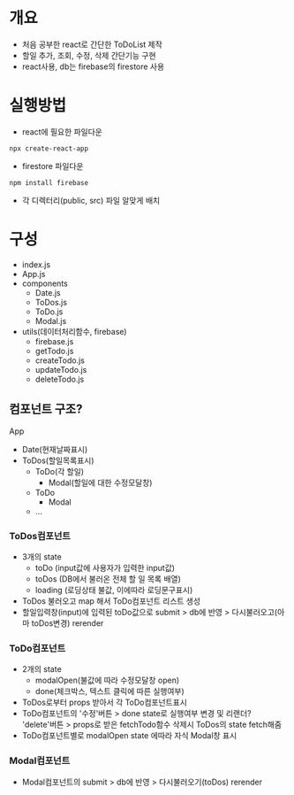 # 개요
- 처음 공부한 react로 간단한 ToDoList 제작
- 할일 추가, 조회, 수정, 삭제 간단기능 구현
- react사용, db는 firebase의 firestore 사용

# 실행방법
- react에 필요한 파일다운
```
npx create-react-app
```

- firestore 파일다운
```
npm install firebase
```
- 각 디렉터리(public, src) 파일 알맞게 배치

# 구성
- index.js
- App.js
- components
  - Date.js
  - ToDos.js
  - ToDo.js
  - Modal.js
- utils(데이터처리함수, firebase)
  - firebase.js
  - getTodo.js
  - createTodo.js
  - updateTodo.js
  - deleteTodo.js

## 컴포넌트 구조?
App 
- Date(현재날짜표시)
- ToDos(할일목록표시)
    - ToDo(각 할일)
        - Modal(할일에 대한 수정모달창)
    - ToDo
        - Modal
    - ...

### ToDos컴포넌트
- 3개의 state
  - toDo (input값에 사용자가 입력한 input값)
  - toDos (DB에서 불러온 전체 할 일 목록 배열)
  - loading (로딩상태 불값, 이에따라 로딩문구표시)
- ToDos 불러오고 map 해서 ToDo컴포넌트 리스트 생성
- 할일입력창(input)에 입력된 toDo값으로 submit > db에 반영 > 다시불러오고(아마 toDos변경) rerender

### ToDo컴포넌트
- 2개의 state
  - modalOpen(불값에 따라 수정모달창 open)
  - done(체크박스, 텍스트 클릭에 따른 실행여부)
- ToDos로부터 props 받아서 각 ToDo컴포넌트표시
- ToDo컴포넌트의 '수정'버튼 > done state로 실행여부 변경 및 리랜더?
  'delete'버튼 > props로 받은 fetchTodo함수 삭제시 ToDos의 state fetch해줌
- ToDo컴포넌트별로 modalOpen state 에따라 자식 Modal창 표시

### Modal컴포넌트
- Modal컴포넌트의 submit > db에 반영 > 다시불러오기(toDos) rerender
